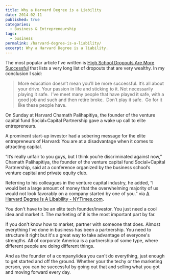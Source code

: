 ```yaml
---
title: Why a Harvard Degree is a Liability
date: 2014-02-11
published: true
categories:
  - Business & Entrepreneurship
tags:
  - business
permalink: /harvard-degree-is-a-liability/
excerpt: Why a Harvard Degree is a liability.
---
```

The most popular article I've written is [High School Dropouts Are More Successful](/high-school-dropouts-are-more-successful/) that lists a very long list of dropouts that are very wealthy. In my conclusion I said:

> More education doesn’t mean you’ll be more successful. It’s all about your drive. Your passion in life and sticking to it. Not necessarily playing it safe.  I’ve meet many people that have played it safe, with a good job and such and then retire broke.  Don’t play it safe.  Go for it like these people have.

On Sunday at Harvard Chamath Palihapitiya, the founder of the venture capital fund Social+Capital Partnership gave a wake up call to elite entrepreneurs.

A prominent start-up investor had a sobering message for the elite entrepreneurs of Harvard: You are at a disadvantage when it comes to attracting capital.

“It’s really unfair to you guys, but I think you’re discriminated against now,” Chamath Palihapitiya, the founder of the venture capital fund Social+Capital Partnership, said at a conference organized by the business school’s venture capital and private equity club.

Referring to his colleagues in the venture capital industry, he added, “I would bet a large amount of money that the overwhelming majority of us would not look favorably on a company started by one of you.”
via [A Harvard Degree Is A Libability - NYTimes.com](http://dealbook.nytimes.com/2014/02/10/tech-investor-to-entrepreneurs-a-harvard-degree-is-a-liability/?_php=true&amp;_type=blogs&amp;_r=0).

You don't have to be an elite tech founder/investor. You just need a cool idea and market it. The marketing of it is the most important part by far.

If you don't know how to market, partner with someone that does. Almost everything I've done in business has been a partnership. You need to structure it right but it's a great way to take advantage of everyone's strengths. All of corporate America is a partnership of some type, where different people are doing different things.

And as the founder of a company/idea you can't do everything, just enough to get started and off the ground. Whether your the techy or the marketing person, you can be successful by going out that and selling what you got and moving forward every day.